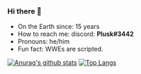 ### Hi there 👋

<!--
**YuvrajGeek/YuvrajGeek** is a ✨ _special_ ✨ repository because its `README.md` (this file) appears on your GitHub profile.

Here are some ideas to get you started:

- 🔭 I’m currently working on ...
- 🌱 I’m currently learning ...
- 👯 I’m looking to collaborate on ...
- 🤔 I’m looking for help with ...
- 💬 Ask me about ...-->
-  On the Earth since: 15 years
-  How to reach me: discord: <strong>Plusk#3442</strong>
-  Pronouns: he/him
-  Fun fact: WWEs are scripted.

[![Anurag's github stats](https://github-readme-stats.vercel.app/api?username=YuvrajGeek&show_icons=true&theme=cobalt)](https://github.com/anuraghazra/github-readme-stats)
[![Top Langs](https://github-readme-stats.vercel.app/api/top-langs/?username=YuvrajGeek&layout=compact&show_icons=true&theme=cobalt&hide=HTML)](https://github.com/anuraghazra/github-readme-stats)
